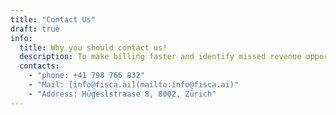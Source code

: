```yaml
---
title: "Contact Us"
draft: true
info:
  title: Why you should contact us!
  description: To make billing faster and identify missed revenue opportunities.
  contacts:
    - "phone: +41 798 766 832"
    - "Mail: [info@fisca.ai](mailto:info@fisca.ai)"
    - "Address: Hügeslstraase 8, 8002, Zürich"
---
```

